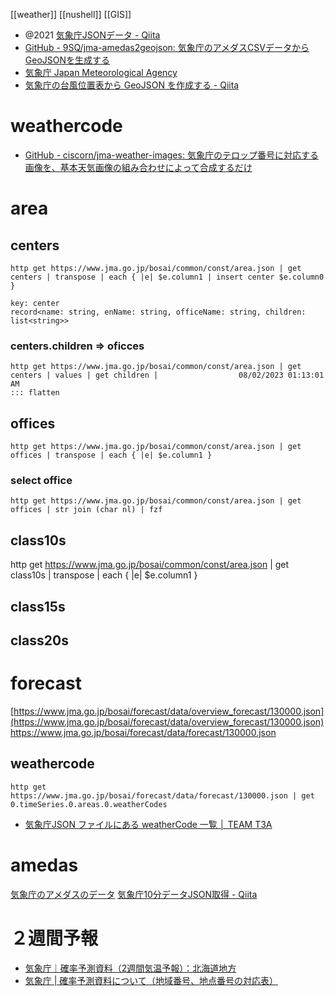 [[weather]]
[[nushell]]
[[GIS]]

- @2021 [気象庁JSONデータ - Qiita](https://qiita.com/michan06/items/48503631dd30275288f7)
- [GitHub - 9SQ/jma-amedas2geojson: 気象庁のアメダスCSVデータからGeoJSONを生成する](https://github.com/9SQ/jma-amedas2geojson)
- [気象庁 Japan Meteorological Agency](https://www.data.jma.go.jp/developer/gis.html)
- [気象庁の台風位置表から GeoJSON を作成する - Qiita](https://qiita.com/mg_kudo/items/d490f7b47f44e74e8b8e)

# weathercode
- [GitHub - ciscorn/jma-weather-images: 気象庁のテロップ番号に対応する画像を、基本天気画像の組み合わせによって合成するだけ](https://github.com/ciscorn/jma-weather-images)

# area
## centers
```nu
http get https://www.jma.go.jp/bosai/common/const/area.json | get centers | transpose | each { |e| $e.column1 | insert center $e.column0 }
```

```
key: center
record<name: string, enName: string, officeName: string, children: list<string>>
```

### centers.children => oficces
```
http get https://www.jma.go.jp/bosai/common/const/area.json | get centers | values | get children |                  08/02/2023 01:13:01 AM
::: flatten
```

## offices
```nu
http get https://www.jma.go.jp/bosai/common/const/area.json | get offices | transpose | each { |e| $e.column1 }
```

### select office
```
http get https://www.jma.go.jp/bosai/common/const/area.json | get offices | str join (char nl) | fzf
```
## class10s
http get https://www.jma.go.jp/bosai/common/const/area.json | get class10s | transpose | each { |e| $e.column1 }

## class15s

## class20s

# forecast
[https://www.jma.go.jp/bosai/forecast/data/overview_forecast/130000.json](https://www.jma.go.jp/bosai/forecast/data/overview_forecast/130000.json)
https://www.jma.go.jp/bosai/forecast/data/forecast/130000.json

## weathercode
```nu
http get https://www.jma.go.jp/bosai/forecast/data/forecast/130000.json | get 0.timeSeries.0.areas.0.weatherCodes
```

- [気象庁JSON ファイルにある weatherCode 一覧 │ TEAM T3A](https://www.t3a.jp/blog/web-develop/weather-code-list/)

# amedas
[気象庁のアメダスのデータ](https://okumuralab.org/~okumura/python/amedas.html)
[気象庁10分データJSON取得 - Qiita](https://qiita.com/pirotan628/items/b58c9fbebde4c746845d)

# ２週間予報
- [気象庁｜確率予測資料（2週間気温予報）：北海道地方](https://www.data.jma.go.jp/risk/probability/guidance/csv_k2w.php)
- [気象庁 | 確率予測資料について（地域番号、地点番号の対応表）](https://www.data.jma.go.jp/risk/probability/info/number.html)

